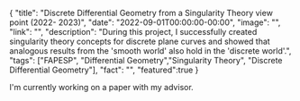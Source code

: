 {
"title": "Discrete Differential Geometry from a Singularity Theory view point (2022- 2023)",
"date": "2022-09-01T00:00:00-00:00",
"image": "",
"link": "",
"description": "During this project, I successfully created singularity theory concepts for discrete plane curves and showed that analogous results from the 'smooth world' also hold in the 'discrete world'.",
"tags": ["FAPESP", "Differential Geometry","Singularity Theory", "Discrete Differential Geometry"],
"fact": "",
"featured":true
}

I'm currently working on a paper with my advisor.
